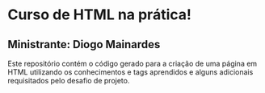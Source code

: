 # Curso de HTML na prática!
## Ministrante: Diogo Mainardes
Este repositório contém o código gerado para a criação de uma página em HTML utilizando os conhecimentos e tags aprendidos e alguns adicionais requisitados pelo
desafio de projeto.
